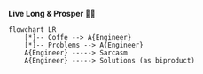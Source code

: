 **Live Long & Prosper 🖖🏽**

```
flowchart LR
    [*]-- Coffe --> A{Engineer}
    [*]-- Problems --> A{Engineer}
    A{Engineer} -----> Sarcasm
    A{Engineer} -----> Solutions (as biproduct)
```

<!--

[![Apakhbari's GitHub stats-Dark](https://github-readme-stats.vercel.app/api?username=apakhbari&show_icons=true&theme=dark#gh-dark-mode-only)](https://github.com/anuraghazra/github-readme-stats#gh-dark-mode-only)
[![Apakhbari's GitHub stats-Light](https://github-readme-stats.vercel.app/api?username=apakhbari&show_icons=true&theme=default#gh-light-mode-only)](https://github.com/anuraghazra/github-readme-stats#gh-light-mode-only)

[![Apakhbari's GitHub stats-Dark](https://github-readme-stats.vercel.app/api/top-langs/?username=apakhbari&layout=compact&show_icons=true&theme=dark#gh-dark-mode-only)](https://github.com/anuraghazra/github-readme-stats#gh-dark-mode-only)
[![Apakhbari's GitHub stats-Light](https://github-readme-stats.vercel.app/api/top-langs/?username=apakhbari&layout=compact&show_icons=true&theme=default#gh-light-mode-only)](https://github.com/anuraghazra/github-readme-stats#gh-light-mode-only)

-->

<!--

![ascii_apa.png](ascii_apa.png)

Reference: https://github.com/anuraghazra/github-readme-stats

&hide=stars,commits,prs,issues,contribs
&show=reviews,discussions_started,discussions_answered,prs_merged,prs_merged_percentage

**apakhbari/apakhbari** is a ✨ _special_ ✨ repository because its `README.md` (this file) appears on your GitHub profile.

Here are some ideas to get you started:

- 🔭 I’m currently working on ...
- 🌱 I’m currently learning ...
- 👯 I’m looking to collaborate on ...
- 🤔 I’m looking for help with ...
- 💬 Ask me about ...
- 📫 How to reach me: ...
- 😄 Pronouns: ...
- ⚡ Fun fact: ...
-->

